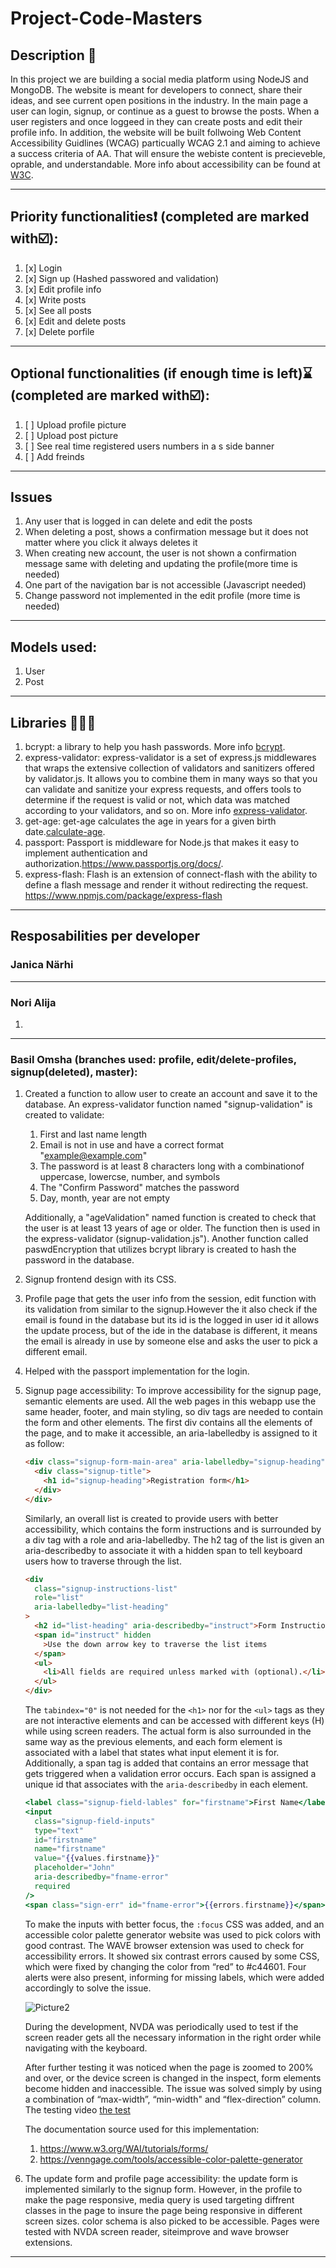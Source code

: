 <!---
To switch between views in VScode, press Ctrl+Shift+V in the editor.
-->

# Project-Code-Masters

## Description 📝

In this project we are building a social media platform using NodeJS and MongoDB. The website is meant for developers to connect, share their ideas, and see current open positions in the industry. In the main page a user can login, signup, or continue as a guest to browse the posts. When a user registers and once loggeed in they can create posts and edit their profile info. In addition, the website will be built follwoing Web Content Accessibility Guidlines (WCAG) particually WCAG 2.1 and aiming to achieve a success criteria of AA. That will ensure the webiste content is precieveble, oprable, and understandable. More info about accessibility can be found at [W3C](https://www.w3.org/WAI/fundamentals/).

---

## Priority functionalities❗ (completed are marked with☑️):

1. [x] Login
2. [x] Sign up (Hashed passwored and validation)
3. [x] Edit profile info
4. [x] Write posts
5. [x] See all posts
6. [x] Edit and delete posts
7. [x] Delete porfile

---

## Optional functionalities (if enough time is left)⌛ (completed are marked with☑️):

1. [ ] Upload profile picture
2. [ ] Upload post picture
3. [ ] See real time registered users numbers in a s side banner
4. [ ] Add freinds

---

## Issues

1. Any user that is logged in can delete and edit the posts
2. When deleting a post, shows a confirmation message but it does not matter where you click it always deletes it
3. When creating new account, the user is not shown a confirmation message same with deleting and updating the profile(more time is needed)
4. One part of the navigation bar is not accessible (Javascript needed)
5. Change password not implemented in the edit profile (more time is needed)

---

## Models used:

1. User
2. Post

---

## Libraries 📔📔📗

1. bcrypt: a library to help you hash passwords. More info [bcrypt](https://www.npmjs.com/package/bcrypt).
2. express-validator: express-validator is a set of express.js middlewares that wraps the extensive collection of validators and sanitizers offered by validator.js. It allows you to combine them in many ways so that you can validate and sanitize your express requests, and offers tools to determine if the request is valid or not, which data was matched according to your validators, and so on. More info [express-validator](https://express-validator.github.io/docs).
3. get-age: get-age calculates the age in years for a given birth date.[calculate-age](https://www.npmjs.com/package/get-age).
4. passport: Passport is middleware for Node.js that makes it easy to implement authentication and authorization.https://www.passportjs.org/docs/.
5. express-flash: Flash is an extension of connect-flash with the ability to define a flash message and render it without redirecting the request. https://www.npmjs.com/package/express-flash

---

## Resposabilities per developer

### Janica Närhi

---

### Nori Alija

1.

---

### Basil Omsha (branches used: profile, edit/delete-profiles, signup(deleted), master):


   1. Created a function to allow user to create an account and save it to the database. An express-validator function named "signup-validation" is created to validate:

      1. First and last name length
      2. Email is not in use and have a correct format "example@example.com"
      3. The password is at least 8 characters long with a combinationof uppercase, lowercse, number, and symbols
      4. The "Confirm Password" matches the password
      5. Day, month, year are not empty

      Additionally, a "ageValidation" named function is created to check that the user is at least 13 years of age or older. The function then is used in the express-validator (signup-validation.js"). Another function called paswdEncryption that utilizes bcrypt library is created to hash the password in the database.

   2. Signup frontend design with its CSS.
   3. Profile page that gets the user info from the session, edit function with its validation from similar to the signup.However the it also check if the email is found in the database but its id is the logged in user id it allows the update process, but of the ide in the database is different, it means the email is already in use by someone else and asks the user to pick a different email.
   4. Helped with the passport implementation for the login.
   5. Signup page accessibility: To improve accessibility for the signup page, semantic elements are used. All the web pages in this webapp use the same header, footer, and main styling, so div tags are needed to contain the form and other elements. The first div contains all the elements of the page, and to make it accessible, an aria-labelledby is assigned to it as follow:

      ```html
      <div class="signup-form-main-area" aria-labelledby="signup-heading">
        <div class="signup-title">
          <h1 id="signup-heading">Registration form</h1>
        </div>
      </div>
      ```

      Similarly, an overall list is created to provide users with better accessibility, which contains the form instructions and is surrounded by a div tag with a role and aria-labelledby. The h2 tag of the list is given an aria-describedby to associate it with a hidden span to tell keyboard users how to traverse through the list.

      ```html
      <div
        class="signup-instructions-list"
        role="list"
        aria-labelledby="list-heading"
      >
        <h2 id="list-heading" aria-describedby="instruct">Form Instructions</h2>
        <span id="instruct" hidden
          >Use the down arrow key to traverse the list items
        </span>
        <ul>
          <li>All fields are required unless marked with (optional).</li>
        </ul>
      </div>
      ```

      The `tabindex="0"` is not needed for the `<h1>` nor for the `<ul>` tags as they are not interactive elements and can be accessed with different keys (H) while using screen readers. The actual form is also surrounded in the same way as the previous elements, and each form element is associated with a label that states what input element it is for. Additionally, a span tag is added that contains an error message that gets triggered when a validation error occurs. Each span is assigned a unique id that associates with the `aria-describedby` in each element.

      ```handlebars
      <label class="signup-field-lables" for="firstname">First Name</label>
      <input
        class="signup-field-inputs"
        type="text"
        id="firstname"
        name="firstname"
        value="{{values.firstname}}"
        placeholder="John"
        aria-describedby="fname-error"
        required
      />
      <span class="sign-err" id="fname-error">{{errors.firstname}}</span>
      ```

      To make the inputs with better focus, the `:focus` CSS was added, and an accessible color palette generator website was used to pick colors with good contrast. The WAVE browser extension was used to check for accessibility errors. It showed six contrast errors caused by some CSS, which were fixed by changing the color from “red” to #c44601. Four alerts were also present, informing for missing labels, which were added accordingly to solve the issue.

      ![Picture2](https://user-images.githubusercontent.com/90252817/235223128-127f4fa4-2561-4b15-8842-1cc610792c07.png)

      During the development, NVDA was periodically used to test if the screen reader gets all the necessary information in the right order while navigating with the keyboard.

      After further testing it was noticed when the page is zoomed to 200% and over, or the device screen is changed in the inspect, form elements become hidden and inaccessible. The issue was solved simply by using a combination of “max-width”, “min-width" and “flex-direction” column. The testing video [the test](https://kaltura.hamk.fi/media/t/0_a9vosmoa)

      The documentation source used for this implementation:

      1. https://www.w3.org/WAI/tutorials/forms/
      2. https://venngage.com/tools/accessible-color-palette-generator
   
   
   6. The update form and profile page accessibility: the update form is implemented similarly to the signup form. However, in the profile to make the page responsive, media query  is used targeting diffrent classes in the page to insure the page being responsive in different screen sizes. color schema is also picked to be accessible. Pages were tested with NVDA screen reader, siteimprove and wave browser extensions. 

---
